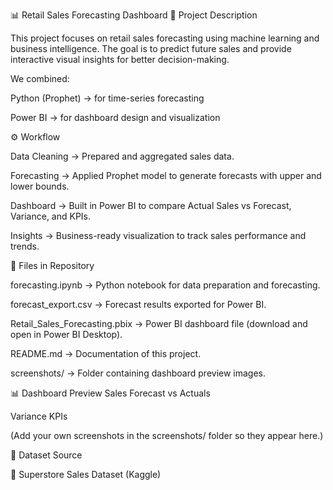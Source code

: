 📊 Retail Sales Forecasting Dashboard
📝 Project Description

This project focuses on retail sales forecasting using machine learning and business intelligence.
The goal is to predict future sales and provide interactive visual insights for better decision-making.

We combined:

Python (Prophet) → for time-series forecasting

Power BI → for dashboard design and visualization

⚙️ Workflow

Data Cleaning → Prepared and aggregated sales data.

Forecasting → Applied Prophet model to generate forecasts with upper and lower bounds.

Dashboard → Built in Power BI to compare Actual Sales vs Forecast, Variance, and KPIs.

Insights → Business-ready visualization to track sales performance and trends.

📂 Files in Repository

forecasting.ipynb → Python notebook for data preparation and forecasting.

forecast_export.csv → Forecast results exported for Power BI.

Retail_Sales_Forecasting.pbix → Power BI dashboard file (download and open in Power BI Desktop).

README.md → Documentation of this project.

screenshots/ → Folder containing dashboard preview images.

📊 Dashboard Preview
Sales Forecast vs Actuals

Variance KPIs

(Add your own screenshots in the screenshots/ folder so they appear here.)

🔗 Dataset Source

📌 Superstore Sales Dataset (Kaggle)
